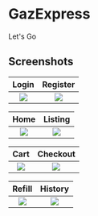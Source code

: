 # GazExpress
Let's Go

## Screenshots


Login                      |  Register
:-------------------------:|:-------------------------:
![](https://github.com/cedricbahirwe/GazExpress/assets/49038614/571d4ba8-4f27-458f-bf0b-aa3cbc635d41)  |  ![](https://github.com/cedricbahirwe/GazExpress/assets/49038614/0325c9f2-f6fb-4e42-95aa-903149163333)

Home                       |  Listing
:-------------------------:|:-------------------------:
![](https://github.com/cedricbahirwe/GazExpress/assets/49038614/9570b2ca-2bbf-433e-8978-a6a201247676)  |  ![](https://github.com/cedricbahirwe/GazExpress/assets/49038614/432b0e69-116f-4249-9a0c-9b28aeb00dbe)

Cart                       |  Checkout
:-------------------------:|:-------------------------:
![](https://github.com/cedricbahirwe/GazExpress/assets/49038614/235abeb3-c336-4f2b-8626-04af1e9fe9b6)  |  ![](https://github.com/cedricbahirwe/GazExpress/assets/49038614/4c71d997-2692-4bce-9e20-dcdac6368000)

Refill                     |  History
:-------------------------:|:-------------------------:
![](https://github.com/cedricbahirwe/GazExpress/assets/49038614/e2a09b9c-d182-4259-9d79-9c44f03b1d27)  |  ![](https://github.com/cedricbahirwe/GazExpress/assets/49038614/6de6fb69-73d8-48a3-9972-1850fa6be6e4)

